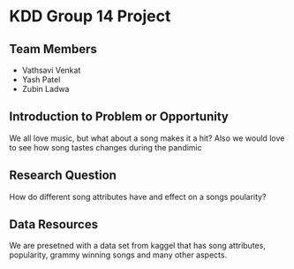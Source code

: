 # KDD Group 14 Project

## Team Members
- Vathsavi Venkat
- Yash Patel
- Zubin Ladwa

## Introduction to Problem or Opportunity
We all love music, but what about a song makes it a hit? Also we would love to see how song tastes changes during the pandimic 

## Research Question
How do different song attributes have and effect on a songs poularity?

## Data Resources
We are presetned with a data set from kaggel that has song attributes, popularity, grammy winning songs and many other aspects.  
